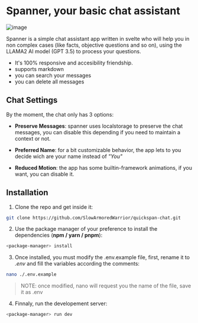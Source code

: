 # Spanner, your basic chat assistant
![image](https://github.com/SlowArmoredWarrior/quickspan-chat/assets/134238128/030913e0-fb9c-4ef1-b542-918793ec7695)

Spanner is a simple chat assistant app written in svelte who will help you in non complex cases (like facts, objective questions and so on), using the LLAMA2 AI model (GPT 3.5) to process your questions.

- It's 100% responsive and accesibility friendship.
- supports markdown
- you can search your messages
- you can delete all messages

## Chat Settings
By the moment, the chat only has 3 options:

- **Preserve Messages**: spanner uses localstorage to preserve the chat messages, you can disable this depending if you need to maintain a context or not.

- **Preferred Name**: for a bit customizable behavior, the app lets to you decide wich are your name instead of _"You"_

- **Reduced Motion**: the app has some builtin-framework animations, if you want, you can disable it.

## Installation
1. Clone the repo and get inside it:
```bash
git clone https://github.com/SlowArmoredWarrior/quickspan-chat.git
```

2. Use the package manager of your preference to install the dependencies (**npm / yarn / pnpm**):
```bash
<package-manager> install
```

3. Once installed, you must modify the .env.example file, first, rename it to _.env_ and fill the variables according the comments:
```bash
nano ./.env.example
```
> NOTE: once modified, nano will request you the name of the file, save it as .env

4. Finnaly, run the developement server:
```bash
<package-manager> run dev
